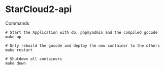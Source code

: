 # StarCloud2-api

Commands
````shell script
# Start the Application with db, phpmyadmin and the compiled gocode
make up

# Only rebuild the gocode and deploy the new container to the others
make restart

# Shutdown all containers
make down

````